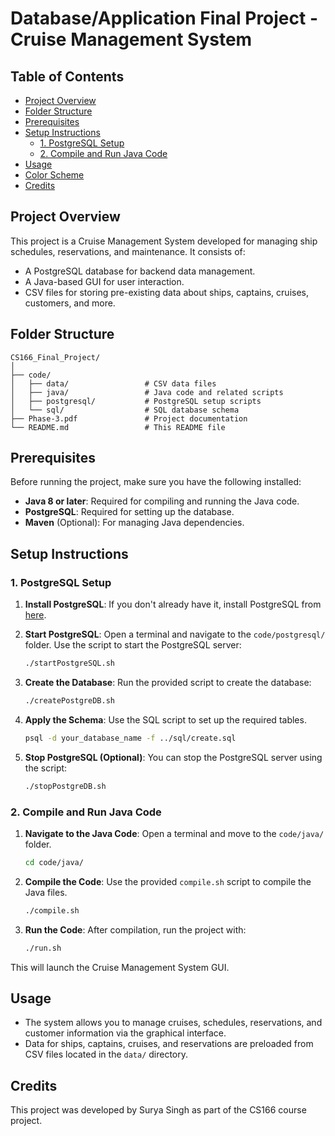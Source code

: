 
# Database/Application Final Project - Cruise Management System

## Table of Contents
- [Project Overview](#project-overview)
- [Folder Structure](#folder-structure)
- [Prerequisites](#prerequisites)
- [Setup Instructions](#setup-instructions)
  - [1. PostgreSQL Setup](#1-postgresql-setup)
  - [2. Compile and Run Java Code](#2-compile-and-run-java-code)
- [Usage](#usage)
- [Color Scheme](#color-scheme)
- [Credits](#credits)

## Project Overview
This project is a Cruise Management System developed for managing ship schedules, reservations, and maintenance. It consists of:
- A PostgreSQL database for backend data management.
- A Java-based GUI for user interaction.
- CSV files for storing pre-existing data about ships, captains, cruises, customers, and more.

## Folder Structure

```
CS166_Final_Project/
│
├── code/
│   ├── data/                 # CSV data files
│   ├── java/                 # Java code and related scripts
│   ├── postgresql/           # PostgreSQL setup scripts
│   └── sql/                  # SQL database schema
├── Phase-3.pdf               # Project documentation
└── README.md                 # This README file
```

## Prerequisites
Before running the project, make sure you have the following installed:
- **Java 8 or later**: Required for compiling and running the Java code.
- **PostgreSQL**: Required for setting up the database.
- **Maven** (Optional): For managing Java dependencies.

## Setup Instructions

### 1. PostgreSQL Setup
1. **Install PostgreSQL**: If you don't already have it, install PostgreSQL from [here](https://www.postgresql.org/download/).

2. **Start PostgreSQL**: Open a terminal and navigate to the `code/postgresql/` folder. Use the script to start the PostgreSQL server:
   ```bash
   ./startPostgreSQL.sh
   ```

3. **Create the Database**: Run the provided script to create the database:
   ```bash
   ./createPostgreDB.sh
   ```

4. **Apply the Schema**: Use the SQL script to set up the required tables.
   ```bash
   psql -d your_database_name -f ../sql/create.sql
   ```

5. **Stop PostgreSQL (Optional)**: You can stop the PostgreSQL server using the script:
   ```bash
   ./stopPostgreDB.sh
   ```

### 2. Compile and Run Java Code

1. **Navigate to the Java Code**: Open a terminal and move to the `code/java/` folder.
   ```bash
   cd code/java/
   ```

2. **Compile the Code**: Use the provided `compile.sh` script to compile the Java files.
   ```bash
   ./compile.sh
   ```

3. **Run the Code**: After compilation, run the project with:
   ```bash
   ./run.sh
   ```

This will launch the Cruise Management System GUI.

## Usage
- The system allows you to manage cruises, schedules, reservations, and customer information via the graphical interface.
- Data for ships, captains, cruises, and reservations are preloaded from CSV files located in the `data/` directory.

## Credits
This project was developed by Surya Singh as part of the CS166 course project.
